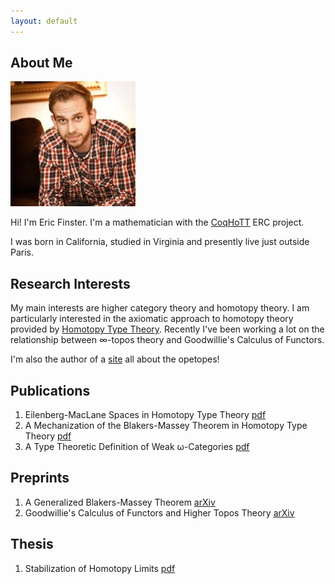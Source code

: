 ```yaml
---
layout: default
---
```


## About Me

<img class="profile-picture" src="files/eric.jpg">

Hi!  I'm Eric Finster.  I'm a mathematician with the
[CoqHoTT](http://coqhott.gforge.inria.fr/) ERC project.

I was born in California, studied in Virginia and presently
live just outside Paris.

## Research Interests

My main interests are higher category theory and homotopy theory.  I
am particularly interested in the axiomatic approach to homotopy
theory provided by [Homotopy Type
Theory](http://www.homotopytypetheory.org).  Recently I've been
working a lot on the relationship between &infin;-topos theory and
Goodwillie's Calculus of Functors.

I'm also the author of a [site](http://opetopic.net) all about the
opetopes!

## Publications

1. Eilenberg-MacLane Spaces in Homotopy Type Theory [pdf](files/emhott.pdf)
2. A Mechanization of the Blakers-Massey Theorem in Homotopy Type Theory [pdf](files/bmhott.pdf)
3. A Type Theoretic Definition of Weak &omega;-Categories [pdf](files/catt.pdf)

## Preprints

1. A Generalized Blakers-Massey Theorem [arXiv](https://arxiv.org/abs/1703.09050)
2. Goodwillie's Calculus of Functors and Higher Topos Theory [arXiv](https://arxiv.org/abs/1703.09632)

## Thesis

1. Stabilization of Homotopy Limits [pdf](files/thesis.pdf)